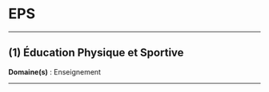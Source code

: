 # EPS

--------------------

## (1) Éducation Physique et Sportive

**Domaine(s)** : Enseignement

--------------------